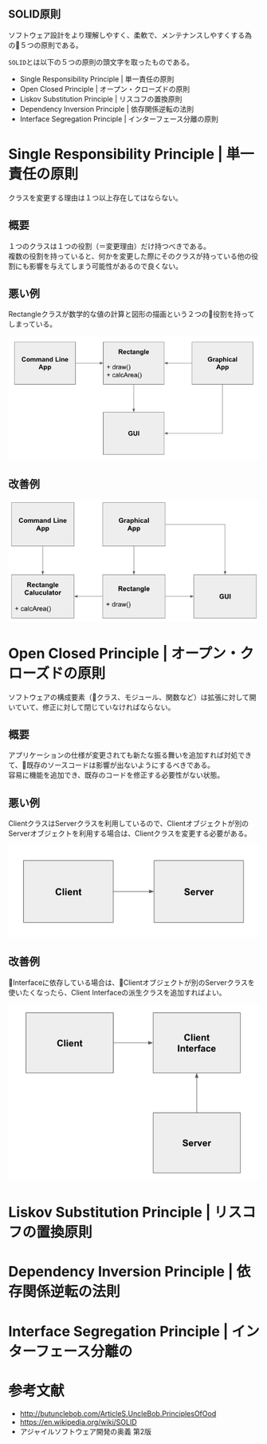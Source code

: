SOLID原則
-----

ソフトウェア設計をより理解しやすく、柔軟で、メンテナンスしやすくする為の５つの原則である。

`SOLID`とは以下の５つの原則の頭文字を取ったものである。
- Single Responsibility Principle | 単一責任の原則
- Open Closed Principle | オープン・クローズドの原則
- Liskov Substitution Principle | リスコフの置換原則
- Dependency Inversion Principle | 依存関係逆転の法則
- Interface Segregation Principle | インターフェース分離の原則


# Single Responsibility Principle | 単一責任の原則
クラスを変更する理由は１つ以上存在してはならない。

## 概要
１つのクラスは１つの役割（＝変更理由）だけ持つべきである。  
複数の役割を持っていると、何かを変更した際にそのクラスが持っている他の役割にも影響を与えてしまう可能性があるので良くない。

## 悪い例
Rectangleクラスが数学的な値の計算と図形の描画という２つの役割を持ってしまっている。

![SRP_BAD](images/single_responsibility_principle_bad.png)

## 改善例
![SRP_GOOD](images/single_responsibility_principle_good.png)


# Open Closed Principle | オープン・クローズドの原則
ソフトウェアの構成要素（クラス、モジュール、関数など）は拡張に対して開いていて、修正に対して閉じていなければならない。

## 概要
アプリケーションの仕様が変更されても新たな振る舞いを追加すれば対処できて、既存のソースコードは影響が出ないようにするべきである。  
容易に機能を追加でき、既存のコードを修正する必要性がない状態。

## 悪い例
ClientクラスはServerクラスを利用しているので、Clientオブジェクトが別のServerオブジェクトを利用する場合は、Clientクラスを変更する必要がある。

![SRP_BAD](images/open_closed_bad.png)

## 改善例
Interfaceに依存している場合は、Clientオブジェクトが別のServerクラスを使いたくなったら、Client Interfaceの派生クラスを追加すればよい。

![SRP_GOOD](images/open_closed_good.png)


# Liskov Substitution Principle | リスコフの置換原則


# Dependency Inversion Principle | 依存関係逆転の法則


# Interface Segregation Principle | インターフェース分離の


# 参考文献
- http://butunclebob.com/ArticleS.UncleBob.PrinciplesOfOod
- https://en.wikipedia.org/wiki/SOLID
- アジャイルソフトウェア開発の奥義 第2版
